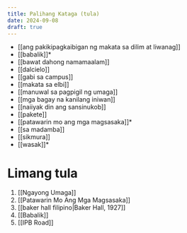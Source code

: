 ```yaml
---
title: Palihang Kataga (tula)
date: 2024-09-08
draft: true
---
```

- [[ang pakikipagkaibigan ng makata sa dilim at liwanag]]
- [[babalik]]*
- [[bawat dahong namamaalam]]
- [[dalcielo]]
- [[gabi sa campus]]
- [[makata sa elbi]]
- [[manuwal sa pagpigil ng umaga]]
- [[mga bagay na kanilang iniwan]]
- [[naiiyak din ang sansinukob]]
- [[pakete]]
- [[patawarin mo ang mga magsasaka]]*
- [[sa madamba]]
- [[sikmura]]
- [[wasak]]*

# Limang tula

1. [[Ngayong Umaga]]
2. [[Patawarin Mo Ang Mga Magsasaka]]
3. [[baker hall filipino|Baker Hall, 1927]]
4. [[Babalik]]
5. [[IPB Road]]